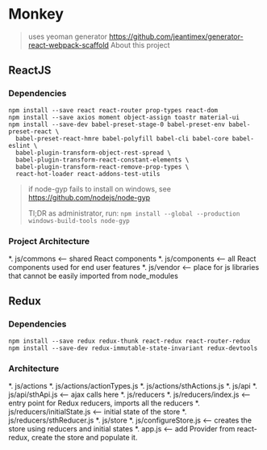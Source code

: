 # Monkey
> uses yeoman generator https://github.com/jeantimex/generator-react-webpack-scaffold
About this project

## ReactJS
### Dependencies
```
npm install --save react react-router prop-types react-dom
npm install --save axios moment object-assign toastr material-ui
npm install --save-dev babel-preset-stage-0 babel-preset-env babel-preset-react \
  babel-preset-react-hmre babel-polyfill babel-cli babel-core babel-eslint \
  babel-plugin-transform-object-rest-spread \
  babel-plugin-transform-react-constant-elements \
  babel-plugin-transform-react-remove-prop-types \
  react-hot-loader react-addons-test-utils
```

> if node-gyp fails to install on windows, see https://github.com/nodejs/node-gyp
>
> Tl;DR as administrator, run: `npm install --global --production windows-build-tools node-gyp`

### Project Architecture
>

*. js/commons <-- shared React components
*. js/components <-- all React components used for end user features
*. js/vendor <-- place for js libraries that cannot be easily imported from node_modules

## Redux
### Dependencies
```
npm install --save redux redux-thunk react-redux react-router-redux
npm install --save-dev redux-immutable-state-invariant redux-devtools
```

### Architecture
*. js/actions
*. js/actions/actionTypes.js
*. js/actions/sthActions.js
*. js/api
*. js/api/sthApi.js <-- ajax calls here
*. js/reducers
*. js/reducers/index.js <-- entry point for Redux reducers, imports all the reducers
*. js/reducers/initialState.js <-- initial state of the store
*. js/reducers/sthReducer.js
*. js/store
*. js/configureStore.js <-- creates the store using reducers and initial states
*. app.js <-- add Provider from react-redux, create the store and populate it.

